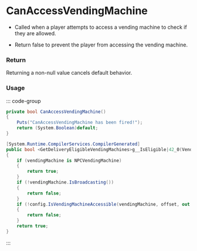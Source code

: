 # CanAccessVendingMachine
<Badge type="info" text="Vending"/><Badge type="danger" text="Carbon Compatible"/><Badge type="warning" text="Oxide Compatible"/>
- Called when a player attempts to access a vending machine to check if they are allowed.

- Return false to prevent the player from accessing the vending machine.

### Return
Returning a non-null value cancels default behavior.

### Usage
::: code-group
```csharp [Example]
private bool CanAccessVendingMachine()
{
	Puts("CanAccessVendingMachine has been fired!");
	return (System.Boolean)default;
}
```
```csharp [Source — Assembly-CSharp @ MarketTerminal]
[System.Runtime.CompilerServices.CompilerGenerated]
public bool <GetDeliveryEligibleVendingMachines>g__IsEligible|42_0(VendingMachine vendingMachine, UnityEngine.Vector3 offset, int n)
{
	if (vendingMachine is NPCVendingMachine)
	{
		return true;
	}
	if (!vendingMachine.IsBroadcasting())
	{
		return false;
	}
	if (!config.IsVendingMachineAccessible(vendingMachine, offset, out var _))
	{
		return false;
	}
	return true;
}

```
:::
